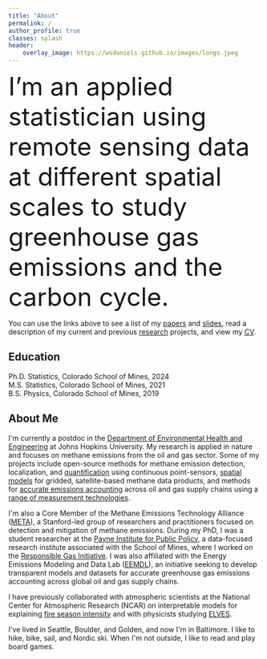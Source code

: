 ```yaml
---
title: "About"
permalink: /
author_profile: true
classes: splash
header:
    overlay_image: https://wsdaniels.github.io/images/longs.jpeg
---
```


<span style="font-size: 50px;">I’m an applied statistician using remote sensing data at different spatial scales to study greenhouse gas emissions and the carbon cycle.</span> 

You can use the links above to see a list of my [papers](https://wsdaniels.github.io/papers/) and [slides](https://wsdaniels.github.io/slides/), read a description of my current and previous [research](https://wsdaniels.github.io/research/) projects, and view my [CV](https://wsdaniels.github.io/files/william_daniels_CV_full.pdf).


Education
------
Ph.D. Statistics, Colorado School of Mines, 2024  
M.S. Statistics, Colorado School of Mines, 2021  
B.S. Physics, Colorado School of Mines, 2019


About Me
------
I'm currently a postdoc in the [Department of Environmental Health and Engineering](https://publichealth.jhu.edu/departments/environmental-health-and-engineering) at Johns Hopkins University. My research is applied in nature and focuses on methane emissions from the oil and gas sector. Some of my projects include open-source methods for methane emission detection, localization, and [quantification](https://doi.org/10.1525/elementa.2023.00110) using continuous point-sensors, [spatial models](https://wsdaniels.github.io/files/2021_daniels_MS_thesis.pdf) for gridded, satellite-based methane data products, and methods for [accurate emissions accounting](https://doi.org/10.1021/acs.est.2c06211) across oil and gas supply chains using a [range of measurement technologies](https://doi.org/10.1021/acs.est.3c01121).

I'm also a Core Member of the Methane Emissions Technology Alliance ([META](https://ngi.stanford.edu/events-news/meta-seminars)), a Stanford-led group of researchers and practitioners focused on detection and mitigation of methane emissions. During my PhD, I was a student researcher at the [Payne Institute for Public Policy](https://payneinstitute.mines.edu/), a data-focused research institute associated with the School of Mines, where I worked on the [Responsible Gas Initiative](https://www.mines.edu/global-energy-future/responsiblegas/). I was also affiliated with the Energy Emissions Modeling and Data Lab ([EEMDL](https://www.eemdl.utexas.edu/)), an initiative seeking to develop transparent models and datasets for accurate greenhouse gas emissions accounting across global oil and gas supply chains.

I have previously collaborated with atmospheric scientists at the National Center for Atmospheric Research (NCAR) on interpretable models for explaining [fire season intensity](https://doi.org/10.1029/2022JD036774) and with physicists studying [ELVES](https://wsdaniels.github.io/files/2019_daniels_physics_senior_design.pdf).

I've lived in Seattle, Boulder, and Golden, and now I'm in Baltimore. I like to hike, bike, sail, and Nordic ski. When I'm not outside, I like to read and play board games.

